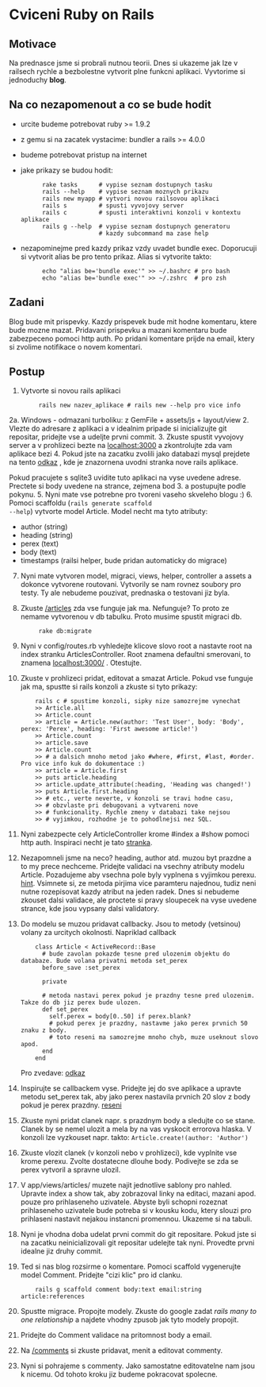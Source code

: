 # Cviceni Ruby on Rails

## Motivace

Na prednasce jsme si probrali nutnou teorii. Dnes si ukazeme jak lze v
railsech rychle a bezbolestne vytvorit plne funkcni aplikaci. Vyvtorime
si jednoduchy __blog__.

## Na co nezapomenout a co se bude hodit

* urcite budeme potrebovat ruby >= 1.9.2
* z gemu si na zacatek vystacime: bundler a rails >= 4.0.0
* budeme potrebovat pristup na internet
* jake prikazy se budou hodit:

            rake tasks      # vypise seznam dostupnych tasku
            rails --help    # vypise seznam moznych prikazu
            rails new myapp # vytvori novou railsovou aplikaci
            rails s         # spusti vyvojovy server
            rails c         # spusti interaktivni konzoli v kontextu aplikace
            rails g --help  # vypise seznam dostupnych generatoru
                            # kazdy subcommand ma zase help
* nezapominejme pred kazdy prikaz vzdy uvadet bundle exec. Doporucuji si
  vytvorit alias be pro tento prikaz. Alias si vytvorite takto:
            
            echo "alias be='bundle exec'" >> ~/.bashrc # pro bash
            echo "alias be='bundle exec'" >> ~/.zshrc  # pro zsh

## Zadani

Blog bude mit prispevky. Kazdy prispevek bude mit hodne komentaru, ktere
bude mozne mazat. Pridavani prispevku a mazani komentaru bude
zabezpeceno pomoci http auth. Po pridani komentare prijde na email,
ktery si zvolime notifikace o novem komentari.

## Postup

1. Vytvorte si novou rails aplikaci
            
            rails new nazev_aplikace # rails new --help pro vice info 
2a. Windows - odmazani turboliku:
   z GemFile + assets/js + layout/view
2. Vlezte do adresare z aplikaci a v idealnim pripade si inicializujte
   git repositar, pridejte vse a udeljte prvni commit.
3. Zkuste spustit vyvojovy server a v prohlizeci bezte na
   [localhost:3000](http://localhost:3000/) a zkontrolujte zda vam aplikace bezi
4. Pokud jste na zacatku zvolili jako databazi mysql prejdete na tento
   [odkaz](http://guides.rubyonrails.org/images/getting_started/rails_welcome.png)
   , kde je znazornena uvodni stranka nove rails aplikace.
   
   Pokud pracujete s sqlite3 uvidite tuto aplikaci na vyse uvedene
   adrese. Prectete si body uvedene na strance, zejmena bod 3. a
   postupujte podle pokynu.
5. Nyni mate vse potrebne pro tvoreni vaseho skveleho blogu :)
6. Pomoci scaffoldu (<code>rails generate scaffold --help</code>) vytvorte model
   Article. Model necht ma tyto atributy:
  * author  (string)
  * heading (string)
  * perex   (text)
  * body    (text)
  * timestamps (railsi helper, bude pridan automaticky do migrace)
7. Nyni mate vytvoren model, migraci, views, helper, controller a
   assets a dokonce vytvorene routovani.
   Vytvorily se nam rovnez soubory pro testy. Ty ale nebudeme pouzivat, 
   prednaska o testovani jiz byla.

8. Zkuste [/articles](http://localhost:3000/articles) zda vse funguje
   jak ma. Nefunguje? To proto ze nemame vytvorenou v db tabulku. Proto
   musime spustit migraci db.

            rake db:migrate
9. Nyni v config/routes.rb vyhledejte klicove slovo root a nastavte root na
   index stranku ArticlesController. Root znamena defaultni smerovani,
   to znamena [localhost:3000/](http://localhost:3000) . Otestujte.
10. Zkuste v prohlizeci pridat, editovat a smazat Article. Pokud vse
    funguje jak ma, spustte si rails konzoli a zkuste si tyto prikazy:

            rails c # spustime konzoli, sipky nize samozrejme vynechat
            >> Article.all
            >> Article.count
            >> article = Article.new(author: 'Test User', body: 'Body', perex: 'Perex', heading: 'First awesome article!')
            >> Article.count
            >> article.save
            >> Article.count
            >> # a dalsich mnoho metod jako #where, #first, #last, #order. Pro vice info kuk do dokumentace :)
            >> article = Article.first
            >> puts article.heading
            >> article.update_attribute(:heading, 'Heading was changed!')
            >> puts Article.first.heading
            >> # etc., verte neverte, v konzoli se travi hodne casu,
            >> # obzvlaste pri debugovani a vytvareni nove
            >> # funkcionality. Rychle zmeny v databazi take nejsou
            >> # vyjimkou, rozhodne je to pohodlnejsi nez SQL.
11. Nyni zabezpecte cely ArticleController krome #index a #show pomoci http
    auth. Inspiraci necht je tato
    [stranka](http://railscasts.com/episodes/82-http-basic-authentication).
12. Nezapomneli jsme na neco? heading, author atd. muzou byt prazdne a
    to my prece nechceme. Pridejte validaci na vsechny atributy modelu
    Article. Pozadujeme aby vsechna pole byly vyplnena s vyjimkou
    perexu.
    [hint](http://apidock.com/rails/ActiveRecord/Validations/ClassMethods/validates_presence_of).
    Vsimnete si, ze metoda pirjima vice paramteru najednou, tudiz neni nutne rozepisovat kazdy atribut na jeden radek.
    Dnes si nebudeme zkouset dalsi validace, ale proctete si pravy
    sloupecek na vyse uvedene strance, kde jsou vypsany dalsi
    validatory.
13. Do modelu se muzou pridavat callbacky. Jsou to metody (vetsinou)
    volany za urcitych okolnosti. Napriklad callback
            
            class Article < ActiveRecord::Base
              # bude zavolan pokazde tesne pred ulozenim objektu do databaze. Bude volana privatni metoda set_perex
              before_save :set_perex

              private

              # metoda nastavi perex pokud je prazdny tesne pred ulozenim. Takze do db jiz perex bude ulozen.
              def set_perex
                self.perex = body[0..50] if perex.blank?
                # pokud perex je prazdny, nastavme jako perex prvnich 50 znaku z body.
                # toto reseni ma samozrejme mnoho chyb, muze useknout slovo apod.
              end
            end

    Pro zvedave: [odkaz](http://api.rubyonrails.org/classes/ActiveRecord/Callbacks.html)

14. Inspirujte se callbackem vyse. Pridejte jej do sve aplikace a
    upravte metodu set_perex tak, aby jako perex nastavila prvnich 20
    slov z body pokud je perex prazdny.
    [reseni](https://www.google.cz/search?q=ruby+how+to+get+first+n+words&oq=ruby+how+to+get+first+n+words)
15. Zkuste nyni pridat clanek napr. s prazdnym body a sledujte co se
    stane. Clanek by se nemel ulozit a mela by na vas vyskocit errorova
    hlaska. V konzoli lze vyzkouset napr. takto: <code>Article.create!(author: 'Author')</code>
16. Zkuste vlozit clanek (v konzoli nebo v prohlizeci), kde vyplnite vse
    krome perexu. Zvolte dostatecne dlouhe body. Podivejte se zda se
    perex vytvoril a spravne ulozil.
17. V app/views/articles/ muzete najit jednotlive sablony pro nahled.
    Upravte index a show tak, aby zobrazoval linky na editaci, mazani
    apod. pouze pro prihlaseneho uzivatele. Abyste byli schopni rozeznat
    prihlaseneho uzivatele bude potreba si v kousku kodu, ktery slouzi
    pro prihlaseni nastavit nejakou instancni promennou. Ukazeme si na
    tabuli.
18. Nyni je vhodna doba udelat prvni commit do git repositare. Pokud
    jste si na zacatku neinicializovali git repositar udelejte tak nyni.
    Provedte prvni idealne jiz druhy commit.
19. Ted si nas blog rozsirme o komentare. Pomoci scaffold vygenerujte
    model Comment. Pridejte "cizi klic" pro id clanku. 
            
            rails g scaffold comment body:text email:string article:references
20. Spustte migrace. Propojte modely. Zkuste do google zadat _rails many to one relationship_ a najdete
    vhodny zpusob jak tyto modely propojit.
21. Pridejte do Comment validace na pritomnost body a email.
22. Na [/comments](http://localhost:3000/comments) si zkuste pridavat,
    menit a editovat commenty.
23. Nyni si pohrajeme s commenty. Jako samostatne editovatelne nam jsou
    k nicemu. Od tohoto kroku jiz budeme pokracovat spolecne.


